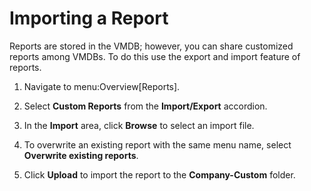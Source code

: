 # Importing a Report

Reports are stored in the VMDB; however, you can share customized
reports among VMDBs. To do this use the export and import feature of
reports.

1.  Navigate to menu:Overview\[Reports\].

2.  Select **Custom Reports** from the **Import/Export** accordion.

3.  In the **Import** area, click **Browse** to select an import file.

4.  To overwrite an existing report with the same menu name, select
    **Overwrite existing reports**.

5.  Click **Upload** to import the report to the **Company-Custom**
    folder.
